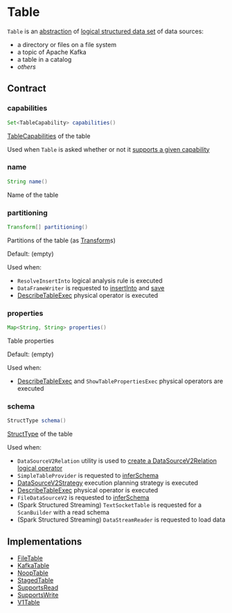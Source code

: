 # Table

`Table` is an [abstraction](#contract) of [logical structured data set](#implementations) of data sources:

* a directory or files on a file system
* a topic of Apache Kafka
* a table in a catalog
* _others_

## Contract

### capabilities

```java
Set<TableCapability> capabilities()
```

[TableCapabilities](TableCapability.md) of the table

Used when `Table` is asked whether or not it [supports a given capability](TableHelper.md#supports)

### name

```java
String name()
```

Name of the table

### partitioning

```java
Transform[] partitioning()
```

Partitions of the table (as [Transform](Transform.md)s)

Default: (empty)

Used when:

* `ResolveInsertInto` logical analysis rule is executed
* `DataFrameWriter` is requested to [insertInto](../DataFrameWriter.md#insertInto) and [save](../DataFrameWriter.md#save)
* [DescribeTableExec](../physical-operators/DescribeTableExec.md) physical operator is executed

### properties

```java
Map<String, String> properties()
```

Table properties

Default: (empty)

Used when:

* [DescribeTableExec](../physical-operators/DescribeTableExec.md) and `ShowTablePropertiesExec` physical operators are executed

### schema

```java
StructType schema()
```

[StructType](../StructType.md) of the table

Used when:

* `DataSourceV2Relation` utility is used to [create a DataSourceV2Relation logical operator](../logical-operators/DataSourceV2Relation.md#create)
* `SimpleTableProvider` is requested to [inferSchema](SimpleTableProvider.md#inferSchema)
* [DataSourceV2Strategy](../execution-planning-strategies/DataSourceV2Strategy.md) execution planning strategy is executed
* [DescribeTableExec](../physical-operators/DescribeTableExec.md) physical operator is executed
* `FileDataSourceV2` is requested to [inferSchema](../FileDataSourceV2.md#inferSchema)
* (Spark Structured Streaming) `TextSocketTable` is requested for a `ScanBuilder` with a read schema
* (Spark Structured Streaming) `DataStreamReader` is requested to load data

## Implementations

* [FileTable](FileTable.md)
* [KafkaTable](../datasources/kafka/KafkaTable.md)
* [NoopTable](NoopTable.md)
* [StagedTable](StagedTable.md)
* [SupportsRead](SupportsRead.md)
* [SupportsWrite](SupportsWrite.md)
* [V1Table](V1Table.md)
